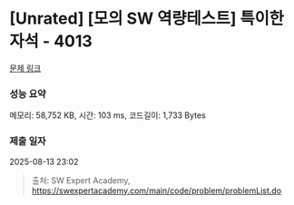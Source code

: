 # [Unrated] [모의 SW 역량테스트] 특이한 자석 - 4013 

[문제 링크](https://swexpertacademy.com/main/code/problem/problemDetail.do?contestProbId=AWIeV9sKkcoDFAVH) 

### 성능 요약

메모리: 58,752 KB, 시간: 103 ms, 코드길이: 1,733 Bytes

### 제출 일자

2025-08-13 23:02



> 출처: SW Expert Academy, https://swexpertacademy.com/main/code/problem/problemList.do